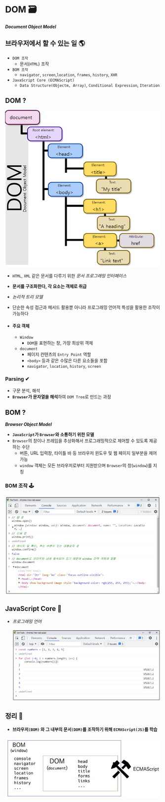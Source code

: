 # DOM 🗃

***Document Object Model***



## 브라우저에서 할 수 있는 일 🌎

- `DOM 조작`
  - 문서(`HTML`) 조작
- `BOM 조작`
  - `navigator`, `screen`,`location`, `frames`, `history`, `XHR`
- `JavaScript Core (ECMAScript)`
  - `Data Structure(Objectm, Array)`, `Conditional Expression`, `Iteration`



## DOM ?

![image-20220915141932712](DOM.assets/image-20220915141932712.png)



- `HTML`, `XML` 같은 문서를 다루기 위한 *문서 프로그래밍 인터페이스*

- **문서를 구조화한다, 각 요소는 객체로 취급**

- *논리적 트리 모델*

- 단순한 속성 접근과 메서드 활용뿐 아니라 프로그래밍 언어적 특성을 활용한 조작이 가능하다

  

- #### 주요 객체

  - `Window `
    - `DOM`을 표현하는 창,  가장 최상위 객체
  - `document`
    - 페이지 컨텐츠의 `Entry Point` 역할
    - `<body>` 등과 같은 수많은 다른 요소들을 포함
    - `navigator`, `location`, `history`, `screen`



### Parsing ✔

- 구문 분석, 해석
- **`Browser`가 문자열을 해석**하여 `DOM Tree`로 만드는 과정



## BOM ?

***Browser Object Model***



- **`JavaScript`가 `Browser`와 소통하기 위한 모델**
- `Browser`의 창이나 프레임을 추상화해서 프로그래밍적으로 제어할 수 있도록 제공하는 수단
  - 버튼, URL 입력창, 타이틀 바 등 브라우저 윈도우 및 웹 페이지 일부분을 제어 가능
  - `window` 객체는 모든 브라우저로부터 지원받으며 `Browser`의 창(`window`)를 지칭

### BOM 조작 🕹

![image-20220915142219232](DOM.assets/image-20220915142219232.png)



## JavaScript Core 🔧

- *프로그래밍 언어*

  ![image-20220915142239440](DOM.assets/image-20220915142239440.png)



## 정리 📝

- #### 브라우저`(BOM)` 와 그 내부의 문서`(DOM)`를 조작하기 위해 `ECMAScript(JS)`를 학습

![image-20220915142426568](DOM.assets/image-20220915142426568.png)

